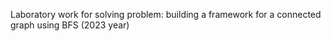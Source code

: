Laboratory work for solving problem: building a framework for a connected graph using BFS (2023 year)
